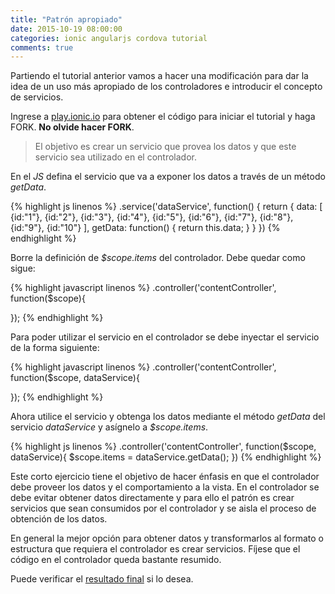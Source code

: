 ```yaml
---
title: "Patrón apropiado"
date: 2015-10-19 08:00:00
categories: ionic angularjs cordova tutorial
comments: true
---
```

Partiendo el tutorial anterior vamos a hacer una modificación para dar la idea de un uso más apropiado de los controladores e introducir el concepto de servicios.

Ingrese a [play.ionic.io][1] para obtener el código para iniciar el tutorial y haga FORK. __No olvide hacer FORK__.

> El objetivo es crear un servicio que provea los datos y que este servicio sea utilizado en el controlador.

En el *JS* defina el servicio que va a exponer los datos a través de un método *getData*.

{% highlight js linenos %}
.service('dataService', function() {
  return {
    data: [
      {id:"1"},
      {id:"2"},
      {id:"3"},
      {id:"4"},
      {id:"5"},
      {id:"6"},
      {id:"7"},
      {id:"8"},
      {id:"9"},
      {id:"10"}
    ],
    getData: function() {
      return this.data;
    }
  }
})
{% endhighlight %}

Borre la definición de *$scope.items* del controlador. Debe quedar como sigue:

{% highlight javascript linenos %}
.controller('contentController', function($scope){
  
});
{% endhighlight %}

Para poder utilizar el servicio en el controlador se debe inyectar el servicio de la forma siguiente:

{% highlight javascript linenos %}
.controller('contentController', function($scope, dataService){
  
});
{% endhighlight %}

Ahora utilice el servicio y obtenga los datos mediante el método *getData* del servicio *dataService* y asígnelo a *$scope.items*.

{% highlight js linenos %}
.controller('contentController', function($scope, dataService){
  $scope.items = dataService.getData();
})
{% endhighlight %}

Este corto ejercicio tiene el objetivo de hacer énfasis en que el controlador debe proveer los datos y el comportamiento a la vista. En el controlador se debe evitar obtener datos directamente y para ello el patrón es crear servicios que sean consumidos por el controlador y se aisla el proceso de obtención de los datos.

En general la mejor opción para obtener datos y transformarlos al formato o estructura que requiera el controlador es crear servicios. Fíjese que el código en el controlador queda bastante resumido.

Puede verificar el [resultado final][2] si lo desea.

[1]: http://play.ionic.io/app/ba2ef3020ef6 "Inicio del tutorial" 
[2]: http://play.ionic.io/app/4b718c0aa1df "Resultado del tutorial"